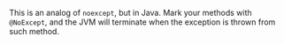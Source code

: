 This is an analog of `noexcept`, but in Java. 
Mark your methods with `@NoExcept`, and the JVM will terminate when 
the exception is thrown from such method.